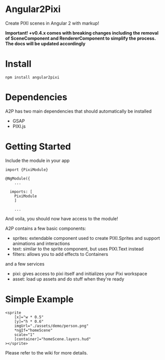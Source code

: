 # Angular2Pixi

Create PIXI scenes in Angular 2 with markup!


**Important! +v0.4.x comes with breaking changes including the removal of SceneComponent and RendererComponent to simplify the process. The docs will be updated accordingly**

# Install

```npm install angular2pixi```

# Dependencies

A2P has two main dependencies that should automatically be installed

- GSAP
- PIXI.js

# Getting Started

Include the module in your app

```
import {PixiModule}

@NgModule({
	...
	
  imports: [
	PixiModule
	]
	
	...

```

And voila, you should now have access to the module!


A2P contains a few basic components:

- sprites: extendable component used to create PIXI.Sprites and support animations and interactions
- text: similar to the sprite component, but uses PIXI.Text instead
- filters: allows you to add effects to Containers

and a few services

- pixi: gives access to pixi itself and initializes your Pixi workspace
- asset: load up assets and do stuff when they're ready

# Simple Example

```
<sprite
	[x]="w * 0.5"
	[y]="h * 0.6"
	imgUrl="./assets/demo/person.png"
	*ngIf="homeScene"
	scale="1"
	[container]="homeScene.layers.hud"
></sprite>
```

Please refer to the wiki for more details.
